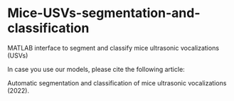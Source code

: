 # Mice-USVs-segmentation-and-classification

MATLAB interface to segment and classify mice ultrasonic vocalizations (USVs)

In case you use our models, please cite the following article:

Automatic segmentation and classification of mice ultrasonic vocalizations (2022).

